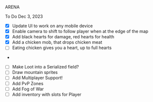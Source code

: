 ARENA

To Do
Dec 3, 2023
- [X] Update UI to work on any mobile device
- [X] Enable camera to shift to follow player when at the edge of the map
- [X] Add black hearts for damage, red hearts for health
- [X] Add a chicken mob, that drops chicken meat
- [ ] Eating chicken gives you a heart, up to full hearts
- 

- [ ] Make Loot into a Serialized field?
- [ ] Draw mountain sprites
- [ ] Add Multiplayer Support!
- [ ] Add PvP Zones
- [ ] Add Fog of War
- [ ] Add inventory with slots for Player